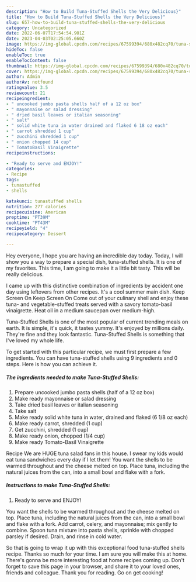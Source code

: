```yaml
---
description: "How to Build Tuna-Stuffed Shells the Very Delicious}"
title: "How to Build Tuna-Stuffed Shells the Very Delicious}"
slug: 657-how-to-build-tuna-stuffed-shells-the-very-delicious
category: Uncategorized
date: 2022-06-07T17:54:54.901Z
date: 2023-04-03T02:25:05.660Z
image: https://img-global.cpcdn.com/recipes/67599394/680x482cq70/tuna-stuffed-shells-recipe-main-photo.jpg
hideToc: false
enableToc: true
enableTocContent: false
thumbnail: https://img-global.cpcdn.com/recipes/67599394/680x482cq70/tuna-stuffed-shells-recipe-main-photo.jpg
cover: https://img-global.cpcdn.com/recipes/67599394/680x482cq70/tuna-stuffed-shells-recipe-main-photo.jpg
author: Admin
authorAv: notfound
ratingvalue: 3.5
reviewcount: 21
recipeingredient:
- " uncooked jumbo pasta shells half of a 12 oz box"
- " mayonnaise or salad dressing"
- " dried basil leaves or italian seasoning"
- " salt"
- " solid white tuna in water drained and flaked 6 18 oz each"
- " carrot shredded 1 cup"
- " zucchini shredded 1 cup"
- " onion chopped 14 cup"
- " TomatoBasil Vinaigrette"
recipeinstructions:

- "Ready to serve and ENJOY!"
categories:
- Recipe
tags:
- tunastuffed
- shells

katakunci: tunastuffed shells 
nutrition: 277 calories
recipecuisine: American
preptime: "PT39M"
cooktime: "PT43M"
recipeyield: "4"
recipecategory: Dessert

---
```



Hey everyone, I hope you are having an incredible day today. Today, I will show you a way to prepare a special dish, tuna-stuffed shells. It is one of my favorites. This time, I am going to make it a little bit tasty. This will be really delicious.

I came up with this distinctive combination of ingredients by accident one day using leftovers from other recipes. It&#39;s a cool summer main dish. Keep Screen On Keep Screen On Come out of your culinary shell and enjoy these tuna- and vegetable-stuffed treats served with a savory tomato-basil vinaigrette. Heat oil in a medium saucepan over medium-high.

Tuna-Stuffed Shells is one of the most popular of current trending meals on earth. It is simple, it's quick, it tastes yummy. It's enjoyed by millions daily. They're fine and they look fantastic. Tuna-Stuffed Shells is something that I've loved my whole life.


To get started with this particular recipe, we must first prepare a few ingredients. You can have tuna-stuffed shells using 9 ingredients and 0 steps. Here is how you can achieve it.

<!--inarticleads1-->

##### The ingredients needed to make Tuna-Stuffed Shells:

1. Prepare  uncooked jumbo pasta shells (half of a 12 oz box)
1. Make ready  mayonnaise or salad dressing
1. Take  dried basil leaves or italian seasoning
1. Take  salt
1. Make ready  solid white tuna in water, drained and flaked (6 1/8 oz each)
1. Make ready  carrot, shredded (1 cup)
1. Get  zucchini, shredded (1 cup)
1. Make ready  onion, chopped (1/4 cup)
1. Make ready  Tomato-Basil Vinaigrette


Recipe We are HUGE tuna salad fans in this house. I swear my kids would eat tuna sandwiches every day if I let them! You want the shells to be warmed throughout and the cheese melted on top. Place tuna, including the natural juices from the can, into a small bowl and flake with a fork. 

<!--inarticleads2-->

##### Instructions to make Tuna-Stuffed Shells:


1. Ready to serve and ENJOY!

You want the shells to be warmed throughout and the cheese melted on top. Place tuna, including the natural juices from the can, into a small bowl and flake with a fork. Add carrot, celery, and mayonnaise; mix gently to combine. Spoon tuna mixture into pasta shells, sprinkle with chopped parsley if desired. Drain, and rinse in cold water. 

So that is going to wrap it up with this exceptional food tuna-stuffed shells recipe. Thanks so much for your time. I am sure you will make this at home. There's gonna be more interesting food at home recipes coming up. Don't forget to save this page in your browser, and share it to your loved ones, friends and colleague. Thank you for reading. Go on get cooking!

